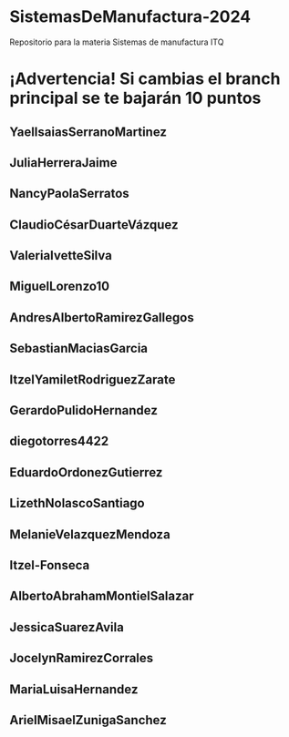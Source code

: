 # SistemasDeManufactura-2024
Repositorio para la materia Sistemas de manufactura ITQ

# ¡Advertencia! Si cambias el branch principal se te bajarán 10 puntos

## YaelIsaiasSerranoMartinez
## JuliaHerreraJaime 
## NancyPaolaSerratos
## ClaudioCésarDuarteVázquez
## ValeriaIvetteSilva
## MiguelLorenzo10
## AndresAlbertoRamirezGallegos
## SebastianMaciasGarcia
## ItzelYamiletRodriguezZarate
## GerardoPulidoHernandez
## diegotorres4422
## EduardoOrdonezGutierrez
## LizethNolascoSantiago 
## MelanieVelazquezMendoza
## Itzel-Fonseca
## AlbertoAbrahamMontielSalazar
## JessicaSuarezAvila
## JocelynRamirezCorrales
## MariaLuisaHernandez
## ArielMisaelZunigaSanchez